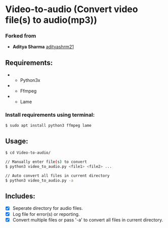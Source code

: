 # Video-to-audio (Convert video file(s) to audio(mp3))
### Forked from 
* __Aditya Sharma__ [adityashrm21](https://github.com/adityashrm21)

## Requirements:
- * Python3x
- * Ffmpeg 
- * Lame

### Install requirements using terminal:
```bash
$ sudo apt install python3 ffmpeg lame
```

## Usage:
```bash
$ cd Video-to-audio/

// Manually enter file(s) to convert
$ python3 video_to_audio.py <file1> <file2> ...

// Auto convert all files in current directory
$ python3 video_to_audio.py -a
```

## Includes:
* [x] Seperate directory for audio files.
* [x] Log file for error(s) or reporting.
* [x] Convert multiple files or pass '-a' to convert all files in current directory. 
